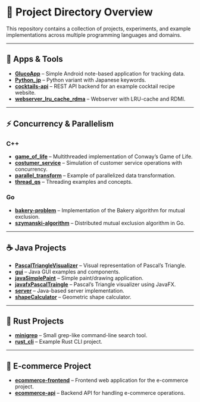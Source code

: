 # 📂 Project Directory Overview

This repository contains a collection of projects, experiments, and example implementations across multiple programming languages and domains.

---

## 📝 Apps & Tools
- [**GlucoApp**](./GlucoApp) – Simple Android note-based application for tracking data.
- [**Python_jp**](./Python_jp) – Python variant with Japanese keywords.
- [**cocktails-api**](./cocktails-api) – REST API backend for an example cocktail recipe website.
- [**webserver_lru_cache_rdma**](./webserver_cache_rdma) – Webserver with LRU-cache and RDMI.

---

## ⚡ Concurrency & Parallelism
### **C++**
- [**game_of_life**](./dir_concurrent/dir_cpp/game_of_life) – Multithreaded implementation of Conway’s Game of Life.
- [**costumer_service**](./dir_concurrent/dir_cpp/costumer_service) – Simulation of customer service operations with concurrency.
- [**parallel_transform**](./dir_concurrent/dir_cpp/parallel_transform) – Example of parallelized data transformation.
- [**thread_qs**](./dir_concurrent/dir_cpp/thread_qs) – Threading examples and concepts.

### **Go**
- [**bakery-problem**](./dir_concurrent/dir_go/bakery-problem) – Implementation of the Bakery algorithm for mutual exclusion.
- [**szymanski-algorithm**](./dir_concurrent/dir_go/szymanski-algorithm) – Distributed mutual exclusion algorithm in Go.

---

## ☕ Java Projects
- [**PascalTriangleVisualizer**](./dir_java/PascalTriangleVisualizer) – Visual representation of Pascal’s Triangle.
- [**gui**](./dir_java/gui) – Java GUI examples and components.
- [**javaSimplePaint**](./dir_java/javaSimplePaint) – Simple paint/drawing application.
- [**javafxPascalTraingle**](./dir_java/javafxPascalTraingle) – Pascal’s Triangle visualizer using JavaFX.
- [**server**](./dir_java/server) – Java-based server implementation.
- [**shapeCalculator**](./dir_java/shapeCalculator) – Geometric shape calculator.

---

## 🦀 Rust Projects
- [**minigrep**](./dir_rust/minigrep) – Small grep-like command-line search tool.
- [**rust_cli**](./dir_rust/rust_cli) – Example Rust CLI project.

---

## 🛒 E-commerce Project
- [**ecommerce-frontend**](./eccommerce-project/ecommerce-frontend) – Frontend web application for the e-commerce project.
- [**ecommerce-api**](./eccommerce-project/ecommerce-api) – Backend API for handling e-commerce operations.
